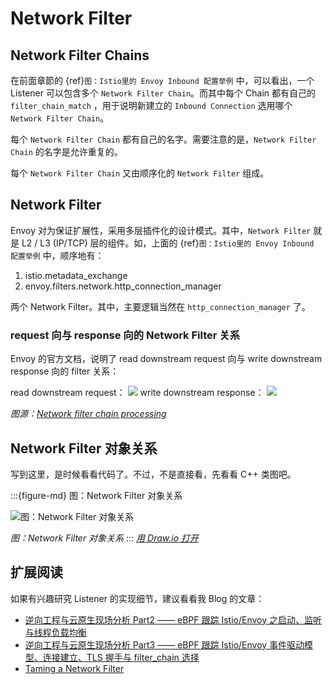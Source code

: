 # Network Filter

## Network Filter Chains
在前面章節的 {ref}`图：Istio里的 Envoy Inbound 配置举例` 中，可以看出，一个 Listener 可以包含多个 `Network Filter Chain`。而其中每个 Chain 都有自己的 `filter_chain_match`  ，用于说明新建立的 `Inbound Connection` 选用哪个 `Network Filter Chain`。

每个 `Network Filter Chain` 都有自己的名字。需要注意的是，`Network Filter Chain` 的名字是允许重复的。

每个 `Network Filter Chain` 又由顺序化的 `Network Filter` 组成。 

## Network Filter

Envoy 对为保证扩展性，采用多层插件化的设计模式。其中，`Network Filter` 就是 L2 / L3 (IP/TCP) 层的组件。如，上面的 {ref}`图：Istio里的 Envoy Inbound 配置举例` 中，顺序地有：
1. istio.metadata_exchange
2. envoy.filters.network.http_connection_manager

两个 Network Filter。其中，主要逻辑当然在 `http_connection_manager` 了。

### request 向与 response 向的 Network Filter 关系

Envoy 的官方文档，说明了 read downstream request 向与 write downstream response 向的 filter 关系：

read downstream request：
![](/ch2-envoy/arch/listener/listener.assets/lor-network-read.svg)
write downstream response：
![](/ch2-envoy/arch/listener/listener.assets/lor-network-write.svg)


*图源：[Network filter chain processing](https://www.envoyproxy.io/docs/envoy/latest/intro/life_of_a_request#network-filter-chain-processing)*


## Network Filter 对象关系

写到这里，是时候看看代码了。不过，不是直接看，先看看 C++ 类图吧。


:::{figure-md} 图：Network Filter 对象关系

<img src="/ch2-envoy/arch/network-filter/network-filter-hierarchy.drawio.svg" alt="图：Network Filter 对象关系">

*图：Network Filter 对象关系*
:::
*[用 Draw.io 打开](https://app.diagrams.net/?ui=sketch#Uhttps%3A%2F%2Fistio-insider.mygraphql.com%2Fzh_CN%2Flatest%2F_images%2Fnetwork-filter-hierarchy.drawio.svg)*


## 扩展阅读

如果有兴趣研究 Listener 的实现细节，建议看看我 Blog 的文章：
 - [逆向工程与云原生现场分析 Part2 —— eBPF 跟踪 Istio/Envoy 之启动、监听与线程负载均衡](https://blog.mygraphql.com/zh/posts/low-tec/trace/trace-istio/trace-istio-part2/)
 - [逆向工程与云原生现场分析 Part3 —— eBPF 跟踪 Istio/Envoy 事件驱动模型、连接建立、TLS 握手与 filter_chain 选择](https://blog.mygraphql.com/zh/posts/low-tec/trace/trace-istio/trace-istio-part3/)
 - [Taming a Network Filter](https://blog.envoyproxy.io/taming-a-network-filter-44adcf91517)